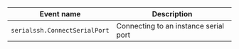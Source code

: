 | Event name | Description |
--- | ---
| `serialssh.ConnectSerialPort` | Connecting to an instance serial port |
